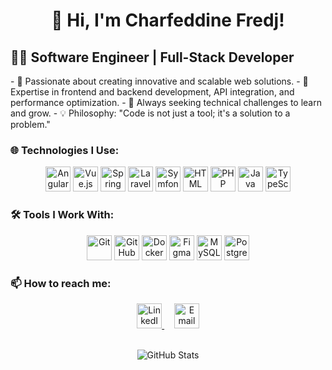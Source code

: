 <div align="center">
  
#  👋 Hi, I'm Charfeddine Fredj!

</div>

## 👨‍💻 **Software Engineer | Full-Stack Developer**  
<div>
- 🚀 Passionate about creating innovative and scalable web solutions. 
- 🔧 Expertise in frontend and backend development, API integration, and performance optimization. 
- 🎯 Always seeking technical challenges to learn and grow. 
- 💡 Philosophy: "Code is not just a tool; it's a solution to a problem."
</div>


### 🌐 **Technologies I Use:**
<div align="center">
  <img src="https://cdn.jsdelivr.net/gh/devicons/devicon/icons/angularjs/angularjs-original.svg" alt="Angular" width="40" height="40"/>
  <img src="https://cdn.jsdelivr.net/gh/devicons/devicon/icons/vuejs/vuejs-original.svg" alt="Vue.js" width="40" height="40"/>
  <img src="https://cdn.jsdelivr.net/gh/devicons/devicon/icons/spring/spring-original.svg" alt="Spring Boot" width="40" height="40"/>
  <img src="https://cdn.jsdelivr.net/gh/devicons/devicon/icons/laravel/laravel-original.svg" alt="Laravel" height="40"/>
  <img src="https://cdn.jsdelivr.net/gh/devicons/devicon/icons/symfony/symfony-original.svg" alt="Symfony" width="40" height="40"/>
  <img src="https://cdn.jsdelivr.net/gh/devicons/devicon/icons/html5/html5-original.svg" alt="HTML" width="40" height="40"/>
  <img src="https://cdn.jsdelivr.net/gh/devicons/devicon/icons/php/php-original.svg" alt="PHP" width="40" height="40"/>
  <img src="https://cdn.jsdelivr.net/gh/devicons/devicon/icons/java/java-original.svg" alt="Java" width="40" height="40"/>
  <img src="https://cdn.jsdelivr.net/gh/devicons/devicon/icons/typescript/typescript-original.svg" alt="TypeScript" width="40" height="40"/>
</div>


### 🛠️ **Tools I Work With:**
<div align="center">
  <img src="https://cdn.jsdelivr.net/gh/devicons/devicon/icons/git/git-original.svg" alt="Git" width="40" height="40"/>
  <img src="https://cdn.jsdelivr.net/gh/devicons/devicon/icons/github/github-original.svg" alt="GitHub" width="40" height="40"/>
  <img src="https://cdn.jsdelivr.net/gh/devicons/devicon/icons/docker/docker-original.svg" alt="Docker" width="40" height="40"/>
  <img src="https://cdn.jsdelivr.net/gh/devicons/devicon/icons/figma/figma-original.svg" alt="Figma" width="40" height="40"/>
  <img src="https://cdn.jsdelivr.net/gh/devicons/devicon/icons/mysql/mysql-original.svg" alt="MySQL" width="40" height="40"/>
  <img src="https://cdn.jsdelivr.net/gh/devicons/devicon/icons/postgresql/postgresql-original.svg" alt="PostgreSQL" width="40" height="40"/>
</div>



### 📫 **How to reach me:**  
<div align="center">
  <a href="https://www.linkedin.com/in/charfeddine-fredj-b30635141/" target="_blank">
    <img src="https://github.com/user-attachments/assets/86b458fe-3d62-4ea8-99e7-e8a2c0868941" alt="LinkedIn" width="40" height="40" />
  </a>
  &nbsp; &nbsp;
  <a href="https://mail.google.com/mail/u/0/#inbox?compose=CllgCHrglzjNBpFhwDVqmRMTLhFdVfQHlRpdbvxbkHrSvqlpxwWzvSgwjcRNTMdsQfZGlbggLLq">
    <img src="https://cdn-icons-png.flaticon.com/512/732/732200.png" alt="Email" width="40" height="40" />
  </a>
</div>
&nbsp;&nbsp;
<div align="center">

  ![GitHub Stats](https://github-readme-stats.vercel.app/api?username=CharfeddineFredj&show_icons=true&count_private=true&hide=prs&theme=transparent)

</div>


